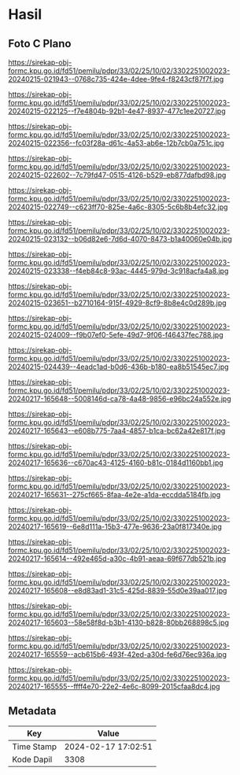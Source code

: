 # Hasil

## Foto C Plano

https://sirekap-obj-formc.kpu.go.id/fd51/pemilu/pdpr/33/02/25/10/02/3302251002023-20240215-021943--0768c735-424e-4dee-9fe4-f8243cf87f7f.jpg

https://sirekap-obj-formc.kpu.go.id/fd51/pemilu/pdpr/33/02/25/10/02/3302251002023-20240215-022125--f7e4804b-92b1-4e47-8937-477c1ee20727.jpg

https://sirekap-obj-formc.kpu.go.id/fd51/pemilu/pdpr/33/02/25/10/02/3302251002023-20240215-022356--fc03f28a-d61c-4a53-ab6e-12b7cb0a751c.jpg

https://sirekap-obj-formc.kpu.go.id/fd51/pemilu/pdpr/33/02/25/10/02/3302251002023-20240215-022602--7c79fd47-0515-4126-b529-eb877dafbd98.jpg

https://sirekap-obj-formc.kpu.go.id/fd51/pemilu/pdpr/33/02/25/10/02/3302251002023-20240215-022749--c623ff70-825e-4a6c-8305-5c6b8b4efc32.jpg

https://sirekap-obj-formc.kpu.go.id/fd51/pemilu/pdpr/33/02/25/10/02/3302251002023-20240215-023132--b06d82e6-7d6d-4070-8473-b1a40060e04b.jpg

https://sirekap-obj-formc.kpu.go.id/fd51/pemilu/pdpr/33/02/25/10/02/3302251002023-20240215-023338--f4eb84c8-93ac-4445-979d-3c918acfa4a8.jpg

https://sirekap-obj-formc.kpu.go.id/fd51/pemilu/pdpr/33/02/25/10/02/3302251002023-20240215-023651--b2710164-915f-4929-8cf9-8b8e4c0d289b.jpg

https://sirekap-obj-formc.kpu.go.id/fd51/pemilu/pdpr/33/02/25/10/02/3302251002023-20240215-024009--f9b07ef0-5efe-49d7-9f06-f46437fec788.jpg

https://sirekap-obj-formc.kpu.go.id/fd51/pemilu/pdpr/33/02/25/10/02/3302251002023-20240215-024439--4eadc1ad-b0d6-436b-b180-ea8b51545ec7.jpg

https://sirekap-obj-formc.kpu.go.id/fd51/pemilu/pdpr/33/02/25/10/02/3302251002023-20240217-165648--5008146d-ca78-4a48-9856-e96bc24a552e.jpg

https://sirekap-obj-formc.kpu.go.id/fd51/pemilu/pdpr/33/02/25/10/02/3302251002023-20240217-165643--e608b775-7aa4-4857-b1ca-bc62a42e817f.jpg

https://sirekap-obj-formc.kpu.go.id/fd51/pemilu/pdpr/33/02/25/10/02/3302251002023-20240217-165636--c670ac43-4125-4160-b81c-0184d1160bb1.jpg

https://sirekap-obj-formc.kpu.go.id/fd51/pemilu/pdpr/33/02/25/10/02/3302251002023-20240217-165631--275cf665-8faa-4e2e-a1da-eccdda5184fb.jpg

https://sirekap-obj-formc.kpu.go.id/fd51/pemilu/pdpr/33/02/25/10/02/3302251002023-20240217-165619--6e8d111a-15b3-477e-9636-23a0f817340e.jpg

https://sirekap-obj-formc.kpu.go.id/fd51/pemilu/pdpr/33/02/25/10/02/3302251002023-20240217-165614--492e465d-a30c-4b91-aeaa-69f677db521b.jpg

https://sirekap-obj-formc.kpu.go.id/fd51/pemilu/pdpr/33/02/25/10/02/3302251002023-20240217-165608--e8d83ad1-31c5-425d-8839-55d0e39aa017.jpg

https://sirekap-obj-formc.kpu.go.id/fd51/pemilu/pdpr/33/02/25/10/02/3302251002023-20240217-165603--58e58f8d-b3b1-4130-b828-80bb268898c5.jpg

https://sirekap-obj-formc.kpu.go.id/fd51/pemilu/pdpr/33/02/25/10/02/3302251002023-20240217-165559--acb615b6-493f-42ed-a30d-fe6d76ec936a.jpg

https://sirekap-obj-formc.kpu.go.id/fd51/pemilu/pdpr/33/02/25/10/02/3302251002023-20240217-165555--ffff4e70-22e2-4e6c-8099-2015cfaa8dc4.jpg


## Metadata

| Key        | Value               |
| ---------- | ------------------- |
| Time Stamp | 2024-02-17 17:02:51 |
| Kode Dapil | 3308                |



